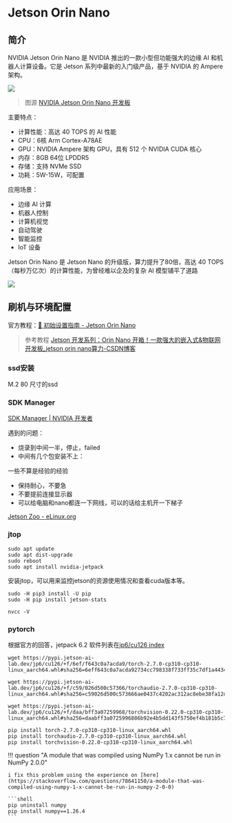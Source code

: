 # Jetson Orin Nano 


## 简介

NVIDIA Jetson Orin Nano 是 NVIDIA 推出的一款小型但功能强大的边缘 AI 和机器人计算设备。它是 Jetson 系列中最新的入门级产品，基于 NVIDIA 的 Ampere 架构。

![](https://philfan-pic.oss-cn-beijing.aliyuncs.com/img/20250318091806079.png)
> 图源 [NVIDIA Jetson Orin Nano 开发板](https://developer.nvidia.com/embedded/jetson-orin-nano-developer-kit)

主要特点：
- 计算性能：高达 40 TOPS 的 AI 性能
- CPU：6核 Arm Cortex-A78AE
- GPU：NVIDIA Ampere 架构 GPU，具有 512 个 NVIDIA CUDA 核心
- 内存：8GB 64位 LPDDR5
- 存储：支持 NVMe SSD
- 功耗：5W-15W，可配置

应用场景：
- 边缘 AI 计算
- 机器人控制
- 计算机视觉
- 自动驾驶
- 智能监控
- IoT 设备

Jetson Orin Nano 是 Jetson Nano 的升级版，算力提升了80倍，高达 40 TOPS（每秒万亿次）的计算性能，为曾经难以企及的复杂 AI 模型铺平了道路

![](https://philfan-pic.oss-cn-beijing.aliyuncs.com/img/20250318091411215.png)

## 刷机与环境配置

官方教程：[🚀 初始设置指南 - Jetson Orin Nano](https://www.jetson-ai-lab.com/initial_setup_jon.html)

> 参考教程
> [Jetson 开发系列：Orin Nano 开箱！一款强大的嵌入式&物联网开发板\_jetson orin nano算力-CSDN博客](https://blog.csdn.net/u010522887/article/details/142677847)


### ssd安装

M.2 80 尺寸的ssd

### SDK Manager
[SDK Manager | NVIDIA 开发者](https://developer.nvidia.cn/sdk-manager)


遇到的问题：

- 烧录到中间一半，停止，failed
- 中间有几个包安装不上：

一些不算是经验的经验

- 保持耐心，不要急
- 不要提前连接显示器
- 可以给电脑和nano都连一下网线，可以的话给主机开一下梯子


[Jetson Zoo - eLinux.org](https://elinux.org/Jetson_Zoo)


### jtop

```shell title="jetpack jtop installment"
sudo apt update
sudo apt dist-upgrade
sudo reboot
sudo apt install nvidia-jetpack
```


安装jtop，可以用来监控jetson的资源使用情况和查看cuda版本等。

```shell title="jtop usage"
sudo -H pip3 install -U pip
sudo -H pip install jetson-stats
```


```shell title="验证"
nvcc -V
```

### pytorch




根据官方的回答，jetpack 6.2 软件列表在[jp6/cu126 index](https://pypi.jetson-ai-lab.dev/jp6/cu126)


```shell title="安装pytorch"
wget https://pypi.jetson-ai-lab.dev/jp6/cu126/+f/6ef/f643c0a7acda9/torch-2.7.0-cp310-cp310-linux_aarch64.whl#sha256=6eff643c0a7acda92734cc798338f733ff35c7df1a4434576f5ff7c66fc97319
```

```shell title="安装torchaudio"
wget https://pypi.jetson-ai-lab.dev/jp6/cu126/+f/c59/026d500c57366/torchaudio-2.7.0-cp310-cp310-linux_aarch64.whl#sha256=c59026d500c573666ae0437c4202ac312ac8ebe38fa12dbb37250a07c1e826f9
```

```shell title="安装torchvision"
wget https://pypi.jetson-ai-lab.dev/jp6/cu126/+f/daa/bff3a07259968/torchvision-0.22.0-cp310-cp310-linux_aarch64.whl#sha256=daabff3a0725996886b92e4b5dd143f5750ef4b181b5c7d01371a9185e8f0402
```

```shell title="安装"
pip install torch-2.7.0-cp310-cp310-linux_aarch64.whl
pip install torchaudio-2.7.0-cp310-cp310-linux_aarch64.whl
pip install torchvision-0.22.0-cp310-cp310-linux_aarch64.whl
```




!!! question "A module that was compiled using NumPy 1.x cannot be run in NumPy 2.0.0"

    i fix this problem using the experience on [here](https://stackoverflow.com/questions/78641150/a-module-that-was-compiled-using-numpy-1-x-cannot-be-run-in-numpy-2-0-0)

    ```shell
    pip uninstall numpy
    pip install numpy==1.26.4
    ```



